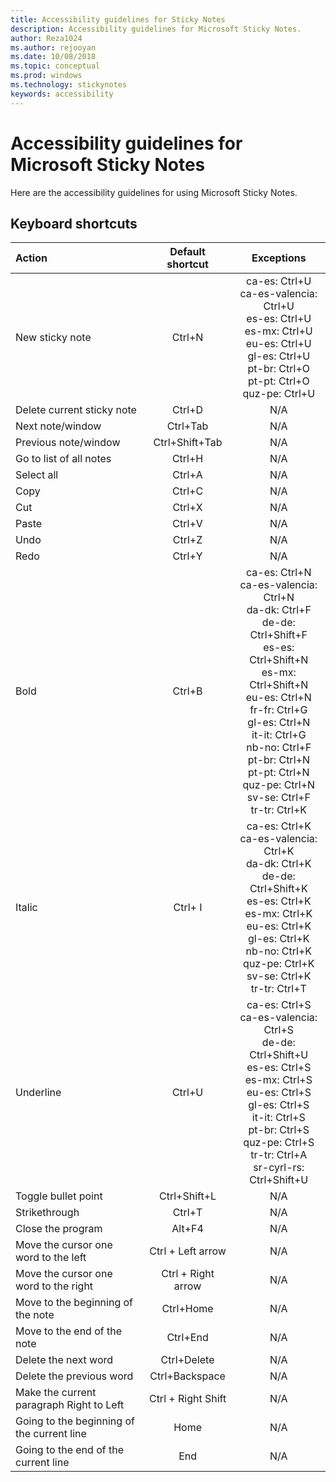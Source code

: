 ```yaml
---
title: Accessibility guidelines for Sticky Notes
description: Accessibility guidelines for Microsoft Sticky Notes. 
author: Reza1024
ms.author: rejooyan
ms.date: 10/08/2018
ms.topic: conceptual
ms.prod: windows
ms.technology: stickynotes
keywords: accessibility
---
```


# Accessibility guidelines for Microsoft Sticky Notes

Here are the accessibility guidelines for using Microsoft Sticky Notes.


## Keyboard shortcuts

Action | Default shortcut | Exceptions 
:------|:-------:| :----:
New sticky note | Ctrl+N | ca-es: Ctrl+U <br> ca-es-valencia: Ctrl+U <br> es-es: Ctrl+U <br> es-mx: Ctrl+U <br> eu-es: Ctrl+U <br> gl-es: Ctrl+U <br> pt-br: Ctrl+O <br> pt-pt: Ctrl+O <br> quz-pe: Ctrl+U
Delete current sticky note | Ctrl+D | N/A 
Next note/window | Ctrl+Tab | N/A
Previous note/window | Ctrl+Shift+Tab | N/A
Go to list of all notes | Ctrl+H | N/A
Select all | Ctrl+A | N/A
Copy | Ctrl+C | N/A
Cut | Ctrl+X | N/A
Paste | Ctrl+V | N/A
Undo | Ctrl+Z | N/A
Redo | Ctrl+Y | N/A
Bold | Ctrl+B | ca-es: Ctrl+N <br> ca-es-valencia: Ctrl+N <br> da-dk: Ctrl+F <br> de-de: Ctrl+Shift+F <br> es-es: Ctrl+Shift+N <br> es-mx: Ctrl+Shift+N <br> eu-es: Ctrl+N <br> fr-fr: Ctrl+G <br> gl-es: Ctrl+N <br> it-it: Ctrl+G <br> nb-no: Ctrl+F <br> pt-br: Ctrl+N <br> pt-pt: Ctrl+N <br> quz-pe: Ctrl+N <br> sv-se: Ctrl+F <br> tr-tr: Ctrl+K
Italic | Ctrl+ I | ca-es: Ctrl+K <br> ca-es-valencia: Ctrl+K <br> da-dk: Ctrl+K <br> de-de: Ctrl+Shift+K <br> es-es: Ctrl+K <br> es-mx: Ctrl+K <br> eu-es: Ctrl+K <br> gl-es: Ctrl+K <br> nb-no: Ctrl+K <br> quz-pe: Ctrl+K <br> sv-se: Ctrl+K <br> tr-tr: Ctrl+T 
Underline | Ctrl+U | ca-es: Ctrl+S <br> ca-es-valencia: Ctrl+S <br> de-de: Ctrl+Shift+U <br> es-es: Ctrl+S <br> es-mx: Ctrl+S <br> eu-es: Ctrl+S <br> gl-es: Ctrl+S <br> it-it: Ctrl+S <br> pt-br: Ctrl+S <br> quz-pe: Ctrl+S <br> tr-tr: Ctrl+A <br> sr-cyrl-rs: Ctrl+Shift+U
Toggle bullet point | Ctrl+Shift+L | N/A
Strikethrough | Ctrl+T | N/A
Close the program | Alt+F4 | N/A
Move the cursor one word to the left | Ctrl + Left arrow | N/A
Move the cursor one word to the right | Ctrl + Right arrow | N/A
Move to the beginning of the note | Ctrl+Home | N/A
Move to the end of the note | Ctrl+End | N/A
Delete the next word | Ctrl+Delete | N/A
Delete the previous word | Ctrl+Backspace | N/A
Make the current paragraph Right to Left | Ctrl + Right Shift | N/A
Going to the beginning of the current line | Home | N/A
Going to the end of the current line | End | N/A


